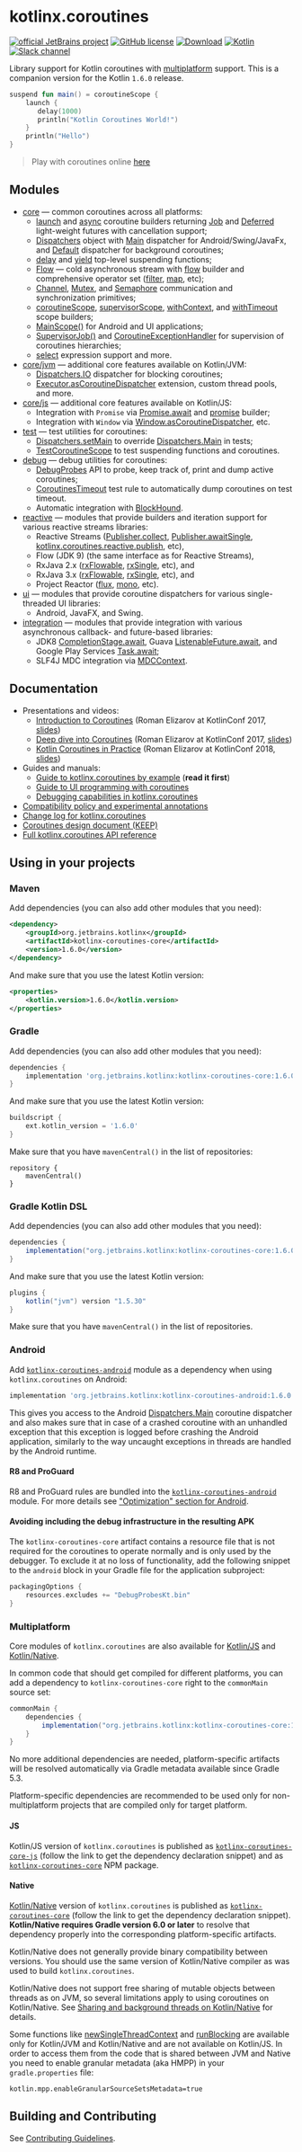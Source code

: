 # kotlinx.coroutines 

[![official JetBrains project](https://jb.gg/badges/official.svg)](https://confluence.jetbrains.com/display/ALL/JetBrains+on+GitHub)
[![GitHub license](https://img.shields.io/badge/license-Apache%20License%202.0-blue.svg?style=flat)](https://www.apache.org/licenses/LICENSE-2.0)
[![Download](https://img.shields.io/maven-central/v/org.jetbrains.kotlinx/kotlinx-coroutines-core/1.6.0)](https://search.maven.org/artifact/org.jetbrains.kotlinx/kotlinx-coroutines-core/1.6.0/pom)
[![Kotlin](https://img.shields.io/badge/kotlin-1.6.0-blue.svg?logo=kotlin)](http://kotlinlang.org)
[![Slack channel](https://img.shields.io/badge/chat-slack-green.svg?logo=slack)](https://kotlinlang.slack.com/messages/coroutines/)

Library support for Kotlin coroutines with [multiplatform](#multiplatform) support.
This is a companion version for the Kotlin `1.6.0` release.

```kotlin
suspend fun main() = coroutineScope {
    launch { 
       delay(1000)
       println("Kotlin Coroutines World!") 
    }
    println("Hello")
}
```

> Play with coroutines online [here](https://pl.kotl.in/hG_tKbid_)

## Modules

* [core](kotlinx-coroutines-core/README.md) &mdash; common coroutines across all platforms:
  * [launch] and [async] coroutine builders returning [Job] and [Deferred] light-weight futures with cancellation support;
  * [Dispatchers] object with [Main][Dispatchers.Main] dispatcher for Android/Swing/JavaFx, and [Default][Dispatchers.Default] dispatcher for background coroutines;
  * [delay] and [yield] top-level suspending functions;
  * [Flow] &mdash; cold asynchronous stream with [flow][_flow] builder and comprehensive operator set ([filter], [map], etc);
  * [Channel], [Mutex], and [Semaphore] communication and synchronization primitives;
  * [coroutineScope][_coroutineScope], [supervisorScope][_supervisorScope], [withContext], and [withTimeout] scope builders;
  * [MainScope()] for Android and UI applications;
  * [SupervisorJob()] and [CoroutineExceptionHandler] for supervision of coroutines hierarchies;
  * [select] expression support and more.
* [core/jvm](kotlinx-coroutines-core/jvm/) &mdash; additional core features available on Kotlin/JVM:
  * [Dispatchers.IO] dispatcher for blocking coroutines;
  * [Executor.asCoroutineDispatcher][asCoroutineDispatcher] extension, custom thread pools, and more.
* [core/js](kotlinx-coroutines-core/js/) &mdash; additional core features available on Kotlin/JS:
  * Integration with `Promise` via [Promise.await] and [promise] builder;
  * Integration with `Window` via [Window.asCoroutineDispatcher], etc.
* [test](kotlinx-coroutines-test/README.md) &mdash; test utilities for coroutines:
  * [Dispatchers.setMain] to override [Dispatchers.Main] in tests;
  * [TestCoroutineScope] to test suspending functions and coroutines.
* [debug](kotlinx-coroutines-debug/README.md) &mdash; debug utilities for coroutines:
  * [DebugProbes] API to probe, keep track of, print and dump active coroutines;
  * [CoroutinesTimeout] test rule to automatically dump coroutines on test timeout.
  * Automatic integration with [BlockHound](https://github.com/reactor/BlockHound).
* [reactive](reactive/README.md) &mdash; modules that provide builders and iteration support for various reactive streams libraries:
  * Reactive Streams ([Publisher.collect], [Publisher.awaitSingle], [kotlinx.coroutines.reactive.publish], etc), 
  * Flow (JDK 9) (the same interface as for Reactive Streams),
  * RxJava 2.x ([rxFlowable], [rxSingle], etc), and
  * RxJava 3.x ([rxFlowable], [rxSingle], etc), and
  * Project Reactor ([flux], [mono], etc).
* [ui](ui/README.md) &mdash; modules that provide coroutine dispatchers for various single-threaded UI libraries:
  * Android, JavaFX, and Swing.
* [integration](integration/README.md) &mdash; modules that provide integration with various asynchronous callback- and future-based libraries:
  * JDK8 [CompletionStage.await], Guava [ListenableFuture.await], and Google Play Services [Task.await];
  * SLF4J MDC integration via [MDCContext].

## Documentation

* Presentations and videos:
  * [Introduction to Coroutines](https://www.youtube.com/watch?v=_hfBv0a09Jc) (Roman Elizarov at KotlinConf 2017, [slides](https://www.slideshare.net/elizarov/introduction-to-coroutines-kotlinconf-2017))
  * [Deep dive into Coroutines](https://www.youtube.com/watch?v=YrrUCSi72E8) (Roman Elizarov at KotlinConf 2017, [slides](https://www.slideshare.net/elizarov/deep-dive-into-coroutines-on-jvm-kotlinconf-2017))
  * [Kotlin Coroutines in Practice](https://www.youtube.com/watch?v=a3agLJQ6vt8) (Roman Elizarov at KotlinConf 2018, [slides](https://www.slideshare.net/elizarov/kotlin-coroutines-in-practice-kotlinconf-2018))
* Guides and manuals: 
  * [Guide to kotlinx.coroutines by example](https://kotlinlang.org/docs/coroutines-guide.html) (**read it first**)
  * [Guide to UI programming with coroutines](ui/coroutines-guide-ui.md)
  * [Debugging capabilities in kotlinx.coroutines](docs/topics/debugging.md)
* [Compatibility policy and experimental annotations](docs/topics/compatibility.md)
* [Change log for kotlinx.coroutines](CHANGES.md)
* [Coroutines design document (KEEP)](https://github.com/Kotlin/KEEP/blob/master/proposals/coroutines.md)
* [Full kotlinx.coroutines API reference](https://kotlin.github.io/kotlinx.coroutines)
 
## Using in your projects

### Maven

Add dependencies (you can also add other modules that you need):

```xml
<dependency>
    <groupId>org.jetbrains.kotlinx</groupId>
    <artifactId>kotlinx-coroutines-core</artifactId>
    <version>1.6.0</version>
</dependency>
```

And make sure that you use the latest Kotlin version:

```xml
<properties>
    <kotlin.version>1.6.0</kotlin.version>
</properties>
```

### Gradle

Add dependencies (you can also add other modules that you need):

```groovy
dependencies {
    implementation 'org.jetbrains.kotlinx:kotlinx-coroutines-core:1.6.0'
}
```

And make sure that you use the latest Kotlin version:

```groovy
buildscript {
    ext.kotlin_version = '1.6.0'
}
```

Make sure that you have `mavenCentral()` in the list of repositories:

```
repository {
    mavenCentral()
}
```

### Gradle Kotlin DSL

Add dependencies (you can also add other modules that you need):

```groovy
dependencies {
    implementation("org.jetbrains.kotlinx:kotlinx-coroutines-core:1.6.0")
}
```

And make sure that you use the latest Kotlin version:

```groovy
plugins {
    kotlin("jvm") version "1.5.30"
}
```

Make sure that you have `mavenCentral()` in the list of repositories.

### Android

Add [`kotlinx-coroutines-android`](ui/kotlinx-coroutines-android)
module as a dependency when using `kotlinx.coroutines` on Android:

```groovy
implementation 'org.jetbrains.kotlinx:kotlinx-coroutines-android:1.6.0'
```

This gives you access to the Android [Dispatchers.Main]
coroutine dispatcher and also makes sure that in case of a crashed coroutine with an unhandled exception that
this exception is logged before crashing the Android application, similarly to the way uncaught exceptions in
threads are handled by the Android runtime.

#### R8 and ProGuard

R8 and ProGuard rules are bundled into the [`kotlinx-coroutines-android`](ui/kotlinx-coroutines-android) module.
For more details see ["Optimization" section for Android](ui/kotlinx-coroutines-android/README.md#optimization).

#### Avoiding including the debug infrastructure in the resulting APK

The `kotlinx-coroutines-core` artifact contains a resource file that is not required for the coroutines to operate
normally and is only used by the debugger. To exclude it at no loss of functionality, add the following snippet to the
`android` block in your Gradle file for the application subproject:
```groovy
packagingOptions {
    resources.excludes += "DebugProbesKt.bin"
}
```

### Multiplatform

Core modules of `kotlinx.coroutines` are also available for 
[Kotlin/JS](https://kotlinlang.org/docs/reference/js-overview.html) and [Kotlin/Native](https://kotlinlang.org/docs/reference/native-overview.html).

In common code that should get compiled for different platforms, you can add a dependency to `kotlinx-coroutines-core` right to the `commonMain` source set:
```groovy
commonMain {
    dependencies {
        implementation("org.jetbrains.kotlinx:kotlinx-coroutines-core:1.6.0")
    }
}
```

No more additional dependencies are needed, platform-specific artifacts will be resolved automatically via Gradle metadata available since Gradle 5.3.

Platform-specific dependencies are recommended to be used only for non-multiplatform projects that are compiled only for target platform.

#### JS

Kotlin/JS version of `kotlinx.coroutines` is published as 
[`kotlinx-coroutines-core-js`](https://search.maven.org/artifact/org.jetbrains.kotlinx/kotlinx-coroutines-core-js/1.6.0/jar)
(follow the link to get the dependency declaration snippet) and as [`kotlinx-coroutines-core`](https://www.npmjs.com/package/kotlinx-coroutines-core) NPM package. 

#### Native

[Kotlin/Native](https://kotlinlang.org/docs/reference/native-overview.html) version of `kotlinx.coroutines` is published as 
[`kotlinx-coroutines-core`](https://search.maven.org/artifact/org.jetbrains.kotlinx/kotlinx-coroutines-core/1.4.2/jar)
(follow the link to get the dependency declaration snippet). **Kotlin/Native requires Gradle version 6.0 or later**
to resolve that dependency properly into the corresponding platform-specific artifacts.

Kotlin/Native does not generally provide binary compatibility between versions. 
You should use the same version of Kotlin/Native compiler as was used to build `kotlinx.coroutines`.

Kotlin/Native does not support free sharing of mutable objects between threads as on JVM, so several 
limitations apply to using coroutines on Kotlin/Native. 
See [Sharing and background threads on Kotlin/Native](kotlin-native-sharing.md) for details.

Some functions like [newSingleThreadContext] and [runBlocking] are available only for Kotlin/JVM and Kotlin/Native 
and are not available on Kotlin/JS. In order to access them from the code that is shared between JVM and Native 
you need to enable granular metadata (aka HMPP) in your `gradle.properties` file:

```properties
kotlin.mpp.enableGranularSourceSetsMetadata=true
``` 

## Building and Contributing

See [Contributing Guidelines](CONTRIBUTING.md).

<!--- MODULE kotlinx-coroutines-core -->
<!--- INDEX kotlinx.coroutines -->

[launch]: https://kotlin.github.io/kotlinx.coroutines/kotlinx-coroutines-core/kotlinx.coroutines/launch.html
[async]: https://kotlin.github.io/kotlinx.coroutines/kotlinx-coroutines-core/kotlinx.coroutines/async.html
[Job]: https://kotlin.github.io/kotlinx.coroutines/kotlinx-coroutines-core/kotlinx.coroutines/-job/index.html
[Deferred]: https://kotlin.github.io/kotlinx.coroutines/kotlinx-coroutines-core/kotlinx.coroutines/-deferred/index.html
[Dispatchers]: https://kotlin.github.io/kotlinx.coroutines/kotlinx-coroutines-core/kotlinx.coroutines/-dispatchers/index.html
[Dispatchers.Main]: https://kotlin.github.io/kotlinx.coroutines/kotlinx-coroutines-core/kotlinx.coroutines/-dispatchers/-main.html
[Dispatchers.Default]: https://kotlin.github.io/kotlinx.coroutines/kotlinx-coroutines-core/kotlinx.coroutines/-dispatchers/-default.html
[delay]: https://kotlin.github.io/kotlinx.coroutines/kotlinx-coroutines-core/kotlinx.coroutines/delay.html
[yield]: https://kotlin.github.io/kotlinx.coroutines/kotlinx-coroutines-core/kotlinx.coroutines/yield.html
[_coroutineScope]: https://kotlin.github.io/kotlinx.coroutines/kotlinx-coroutines-core/kotlinx.coroutines/coroutine-scope.html
[_supervisorScope]: https://kotlin.github.io/kotlinx.coroutines/kotlinx-coroutines-core/kotlinx.coroutines/supervisor-scope.html
[withContext]: https://kotlin.github.io/kotlinx.coroutines/kotlinx-coroutines-core/kotlinx.coroutines/with-context.html
[withTimeout]: https://kotlin.github.io/kotlinx.coroutines/kotlinx-coroutines-core/kotlinx.coroutines/with-timeout.html
[MainScope()]: https://kotlin.github.io/kotlinx.coroutines/kotlinx-coroutines-core/kotlinx.coroutines/-main-scope.html
[SupervisorJob()]: https://kotlin.github.io/kotlinx.coroutines/kotlinx-coroutines-core/kotlinx.coroutines/-supervisor-job.html
[CoroutineExceptionHandler]: https://kotlin.github.io/kotlinx.coroutines/kotlinx-coroutines-core/kotlinx.coroutines/-coroutine-exception-handler/index.html
[Dispatchers.IO]: https://kotlin.github.io/kotlinx.coroutines/kotlinx-coroutines-core/kotlinx.coroutines/-dispatchers/-i-o.html
[asCoroutineDispatcher]: https://kotlin.github.io/kotlinx.coroutines/kotlinx-coroutines-core/kotlinx.coroutines/as-coroutine-dispatcher.html
[Promise.await]: https://kotlin.github.io/kotlinx.coroutines/kotlinx-coroutines-core/kotlinx.coroutines/await.html
[promise]: https://kotlin.github.io/kotlinx.coroutines/kotlinx-coroutines-core/kotlinx.coroutines/promise.html
[Window.asCoroutineDispatcher]: https://kotlin.github.io/kotlinx.coroutines/kotlinx-coroutines-core/kotlinx.coroutines/as-coroutine-dispatcher.html
[newSingleThreadContext]: https://kotlin.github.io/kotlinx.coroutines/kotlinx-coroutines-core/kotlinx.coroutines/new-single-thread-context.html
[runBlocking]: https://kotlin.github.io/kotlinx.coroutines/kotlinx-coroutines-core/kotlinx.coroutines/run-blocking.html

<!--- INDEX kotlinx.coroutines.flow -->

[Flow]: https://kotlin.github.io/kotlinx.coroutines/kotlinx-coroutines-core/kotlinx.coroutines.flow/-flow/index.html
[_flow]: https://kotlin.github.io/kotlinx.coroutines/kotlinx-coroutines-core/kotlinx.coroutines.flow/flow.html
[filter]: https://kotlin.github.io/kotlinx.coroutines/kotlinx-coroutines-core/kotlinx.coroutines.flow/filter.html
[map]: https://kotlin.github.io/kotlinx.coroutines/kotlinx-coroutines-core/kotlinx.coroutines.flow/map.html

<!--- INDEX kotlinx.coroutines.channels -->

[Channel]: https://kotlin.github.io/kotlinx.coroutines/kotlinx-coroutines-core/kotlinx.coroutines.channels/-channel/index.html

<!--- INDEX kotlinx.coroutines.selects -->

[select]: https://kotlin.github.io/kotlinx.coroutines/kotlinx-coroutines-core/kotlinx.coroutines.selects/select.html

<!--- INDEX kotlinx.coroutines.sync -->

[Mutex]: https://kotlin.github.io/kotlinx.coroutines/kotlinx-coroutines-core/kotlinx.coroutines.sync/-mutex/index.html
[Semaphore]: https://kotlin.github.io/kotlinx.coroutines/kotlinx-coroutines-core/kotlinx.coroutines.sync/-semaphore/index.html

<!--- MODULE kotlinx-coroutines-test -->
<!--- INDEX kotlinx.coroutines.test -->

[Dispatchers.setMain]: https://kotlin.github.io/kotlinx.coroutines/kotlinx-coroutines-test/kotlinx.coroutines.test/set-main.html
[TestCoroutineScope]: https://kotlin.github.io/kotlinx.coroutines/kotlinx-coroutines-test/kotlinx.coroutines.test/-test-coroutine-scope/index.html

<!--- MODULE kotlinx-coroutines-debug -->
<!--- INDEX kotlinx.coroutines.debug -->

[DebugProbes]: https://kotlin.github.io/kotlinx.coroutines/kotlinx-coroutines-debug/kotlinx.coroutines.debug/-debug-probes/index.html

<!--- INDEX kotlinx.coroutines.debug.junit4 -->

[CoroutinesTimeout]: https://kotlin.github.io/kotlinx.coroutines/kotlinx-coroutines-debug/kotlinx.coroutines.debug.junit4/-coroutines-timeout/index.html

<!--- MODULE kotlinx-coroutines-slf4j -->
<!--- INDEX kotlinx.coroutines.slf4j -->

[MDCContext]: https://kotlin.github.io/kotlinx.coroutines/kotlinx-coroutines-slf4j/kotlinx.coroutines.slf4j/-m-d-c-context/index.html

<!--- MODULE kotlinx-coroutines-jdk8 -->
<!--- INDEX kotlinx.coroutines.future -->

[CompletionStage.await]: https://kotlin.github.io/kotlinx.coroutines/kotlinx-coroutines-jdk8/kotlinx.coroutines.future/await.html

<!--- MODULE kotlinx-coroutines-guava -->
<!--- INDEX kotlinx.coroutines.guava -->

[ListenableFuture.await]: https://kotlin.github.io/kotlinx.coroutines/kotlinx-coroutines-guava/kotlinx.coroutines.guava/await.html

<!--- MODULE kotlinx-coroutines-play-services -->
<!--- INDEX kotlinx.coroutines.tasks -->

[Task.await]: https://kotlin.github.io/kotlinx.coroutines/kotlinx-coroutines-play-services/kotlinx.coroutines.tasks/await.html

<!--- MODULE kotlinx-coroutines-reactive -->
<!--- INDEX kotlinx.coroutines.reactive -->

[Publisher.collect]: https://kotlin.github.io/kotlinx.coroutines/kotlinx-coroutines-reactive/kotlinx.coroutines.reactive/collect.html
[Publisher.awaitSingle]: https://kotlin.github.io/kotlinx.coroutines/kotlinx-coroutines-reactive/kotlinx.coroutines.reactive/await-single.html
[kotlinx.coroutines.reactive.publish]: https://kotlin.github.io/kotlinx.coroutines/kotlinx-coroutines-reactive/kotlinx.coroutines.reactive/publish.html

<!--- MODULE kotlinx-coroutines-rx2 -->
<!--- INDEX kotlinx.coroutines.rx2 -->

[rxFlowable]: https://kotlin.github.io/kotlinx.coroutines/kotlinx-coroutines-rx2/kotlinx.coroutines.rx2/rx-flowable.html
[rxSingle]: https://kotlin.github.io/kotlinx.coroutines/kotlinx-coroutines-rx2/kotlinx.coroutines.rx2/rx-single.html

<!--- MODULE kotlinx-coroutines-rx2 -->
<!--- INDEX kotlinx.coroutines.rx2 -->
<!--- MODULE kotlinx-coroutines-reactor -->
<!--- INDEX kotlinx.coroutines.reactor -->

[flux]: https://kotlin.github.io/kotlinx.coroutines/kotlinx-coroutines-reactor/kotlinx.coroutines.reactor/flux.html
[mono]: https://kotlin.github.io/kotlinx.coroutines/kotlinx-coroutines-reactor/kotlinx.coroutines.reactor/mono.html

<!--- END -->
